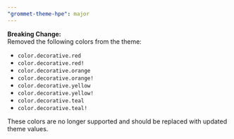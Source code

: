 ```yaml
---
"grommet-theme-hpe": major
---
```


**Breaking Change:**  
Removed the following colors from the theme:

- `color.decorative.red`
- `color.decorative.red!`
- `color.decorative.orange`
- `color.decorative.orange!`
- `color.decorative.yellow`
- `color.decorative.yellow!`
- `color.decorative.teal`
- `color.decorative.teal!`

These colors are no longer supported and should be replaced with updated theme values.
